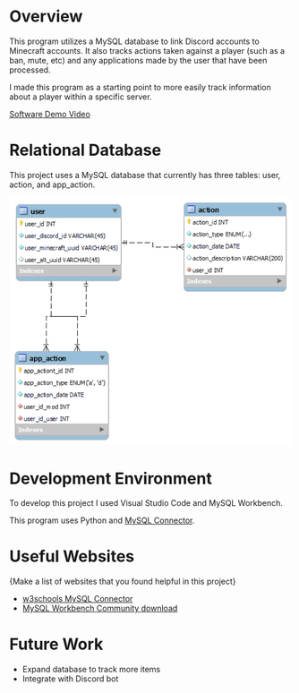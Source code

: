 # Overview

This program utilizes a MySQL database to link Discord accounts to Minecraft accounts. It also tracks actions taken against a player (such as a ban, mute, etc) and any applications made by the user that have been processed.

I made this program as a starting point to more easily track information about a player within a specific server.

[Software Demo Video](http://youtube.link.goes.here)

# Relational Database

This project uses a MySQL database that currently has three tables: user, action, and app_action.

![schema model](schema_model.png)

# Development Environment

To develop this project I used Visual Studio Code and MySQL Workbench.

This program uses Python and [MySQL Connector](https://pypi.org/project/mysql-connector-python/).

# Useful Websites

{Make a list of websites that you found helpful in this project}
* [w3schools MySQL Connector](http://url.link.goes.here)
* [MySQL Workbench Community download](https://dev.mysql.com/downloads/workbench/)

# Future Work

* Expand database to track more items
* Integrate with Discord bot